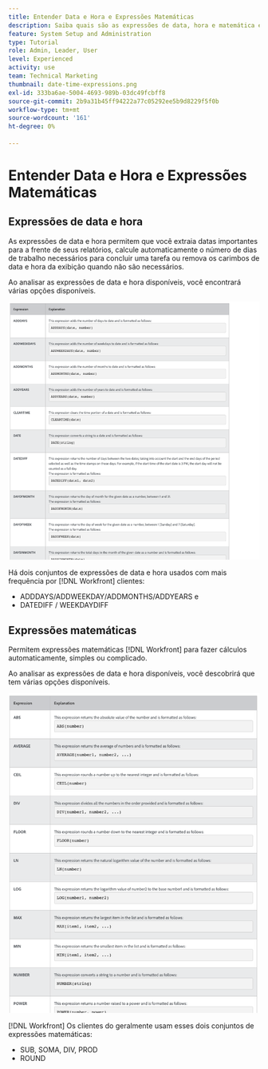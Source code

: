 ```yaml
---
title: Entender Data e Hora e Expressões Matemáticas
description: Saiba quais são as expressões de data, hora e matemática e quais estão disponíveis para uso ao criar dados personalizados no Adobe [!UICONTROL Workfront].
feature: System Setup and Administration
type: Tutorial
role: Admin, Leader, User
level: Experienced
activity: use
team: Technical Marketing
thumbnail: date-time-expressions.png
exl-id: 333ba6ae-5004-4693-989b-03dc49fcbff8
source-git-commit: 2b9a31b45ff94222a77c05292ee5b9d8229f5f0b
workflow-type: tm+mt
source-wordcount: '161'
ht-degree: 0%

---
```


# Entender Data e Hora e Expressões Matemáticas

## Expressões de data e hora

As expressões de data e hora permitem que você extraia datas importantes para a frente de seus relatórios, calcule automaticamente o número de dias de trabalho necessários para concluir uma tarefa ou remova os carimbos de data e hora da exibição quando não são necessários.

Ao analisar as expressões de data e hora disponíveis, você encontrará várias opções disponíveis.

![O gerenciamento de recursos configura um pager](assets/DTM01.png)

Há dois conjuntos de expressões de data e hora usados com mais frequência por [!DNL Workfront] clientes:

* ADDDAYS/ADDWEEKDAY/ADDMONTHS/ADDYEARS e
* DATEDIFF / WEEKDAYDIFF

## Expressões matemáticas

Permitem expressões matemáticas [!DNL Workfront] para fazer cálculos automaticamente, simples ou complicado.

Ao analisar as expressões de data e hora disponíveis, você descobrirá que tem várias opções disponíveis.

![O gerenciamento de recursos configura um pager](assets/math01.png)

[!DNL Workfront] Os clientes do geralmente usam esses dois conjuntos de expressões matemáticas:

* SUB, SOMA, DIV, PROD
* ROUND
